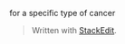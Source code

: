 for a specific type of cancer



> Written with [StackEdit](https://stackedit.io/).
<!--stackedit_data:
eyJoaXN0b3J5IjpbMTY3OTgwMzA3XX0=
-->